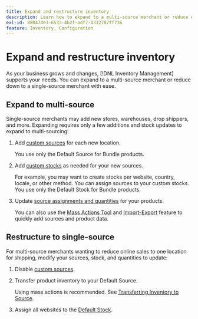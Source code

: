 ```yaml
---
title: Expand and restructure inventory
description: Learn how to expand to a multi-source merchant or reduce down to a single-source merchant.
exl-id: 880474e3-6533-4b2f-adf7-4312787ff736
feature: Inventory, Configuration
---
```

# Expand and restructure inventory

As your business grows and changes, [!DNL Inventory Management] supports your needs. You can expand to a multi-source merchant or reduce down to a single-source merchant with ease.

## Expand to multi-source

Single-source merchants may add new stores, warehouses, drop shippers, and more. Expanding requires only a few additions and stock updates to expand to multi-sourcing:

1. Add [custom sources](sources-add.md) for each new location.

   You use only the Default Source for Bundle products.

1. Add [custom stocks](stocks-add.md) as needed for your new sources.

   For example, you may want to create stocks per website, country, locale, or other method. You can assign sources to your custom stocks. You use only the Default Stock for Bundle products.

1. Update [source assignments and quantities](quantities-manage.md) for your products.

   You can also use the [Mass Actions Tool](bulk-assignment.md) and [Import-Export](inventory-import-export.md) feature to quickly add sources and product data.

## Restructure to single-source

For multi-source merchants wanting to reduce online sales to one location for shipping, modify your sources, stock, and quantities to update:

1. Disable [custom sources](sources-disable.md).

1. Transfer product inventory to your Default Source.

   Using mass actions is recommended. See [Transferring Inventory to Source](inventory-transfer.md).

1. Assign all websites to the [Default Stock](stocks-manage.md).
